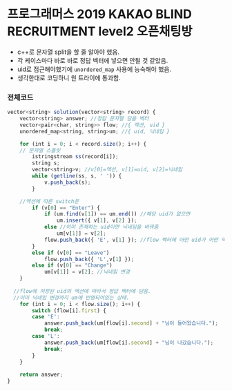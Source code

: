 # 프로그래머스 2019 KAKAO BLIND RECRUITMENT level2 오픈채팅방
- c++로 문자열 split을 할 줄 알아야 했음.
- 각 케이스마다 바로 바로 정답 벡터에 넣으면 안될 것 같았음.
- uid로 접근해야했기에 `unordered_map` 사용에 능숙해야 했음.
- 생각한대로 코딩하니 원 트라이에 통과함.

### 전체코드
```jsx
vector<string> solution(vector<string> record) {
	vector<string> answer; //정답 문자열 담을 벡터
	vector<pair<char, string>> flow; //{ 액션, uid }
	unordered_map<string, string>um; //{ uid, 닉네임 }

	for (int i = 0; i < record.size(); i++) {
    // 문자열 스플릿
		istringstream ss(record[i]);
		string s;
		vector<string>v; //v[0]=액션, v[1]=uid, v[2]=닉네임
		while (getline(ss, s, ' ')) {
			v.push_back(s);
		}

    //액션에 따른 switch문
		if (v[0] == "Enter") {
			if (um.find(v[1]) == um.end()) //해당 uid가 없으면
				um.insert({ v[1], v[2] });
			else //이미 존재하는 uid이면 닉네임을 바꿔줌
				um[v[1]] = v[2];
			flow.push_back({ 'E', v[1] }); //flow 벡터에 어떤 uid가 어떤 액션을 했는지 저장
		}
		else if (v[0] == "Leave") 
			flow.push_back({ 'L',v[1] });
		else if (v[0] == "Change") 
			um[v[1]] = v[2]; //닉네임 변경
	}
  
  //flow에 저장된 uid의 액션에 따라서 정답 벡터에 담음.
  //이미 닉네임 변경까지 um에 반영되어있는 상태.
	for (int i = 0; i < flow.size(); i++) {
		switch (flow[i].first) {
		case 'E':
			answer.push_back(um[flow[i].second] + "님이 들어왔습니다.");
			break;
		case 'L':
			answer.push_back(um[flow[i].second] + "님이 나갔습니다.");
			break;
		}
	}
	
	return answer;
}
```
